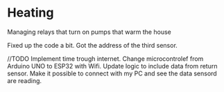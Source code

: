 # Heating
Managing relays that turn on pumps that warm the house

Fixed up the code a bit. Got the address of the third sensor.

//TODO
Implement time trough internet.
Change microcontrolef from Arduino UNO to ESP32 with Wifi.
Update logic to include data from return sensor.
Make it possible to connect with my PC and see the data sensord are reading.
